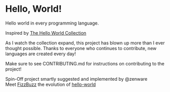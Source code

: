 Hello, World!
=============

Hello world in every programming language.

Inspired by [The Hello World Collection](https://helloworldcollection.github.io/)

As I watch the collection expand, this project has blown up more than I ever thought possible.
Thanks to everyone who continues to contribute, new languages are created every day!

Make sure to see CONTRIBUTING.md for instructions on contributing to the project!

Spin-Off project smartly suggested and implemented by @zenware  
Meet [FizzBuzz](https://github.com/zenware/FizzBuzz) the evolution of [hello-world](https://github.com/leachim6/hello-world)
